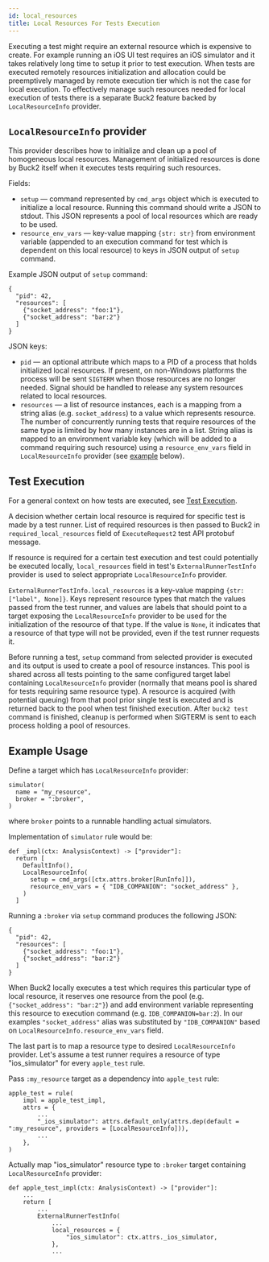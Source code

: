 ```yaml
---
id: local_resources
title: Local Resources For Tests Execution
---
```


Executing a test might require an external resource which is expensive to create. For example running an iOS UI test requires an iOS simulator and it takes relatively long time to setup it prior to test execution. When tests are executed remotely resources initialization and allocation could be preemptively managed by remote execution tier which is not the case for local execution. To effectively manage such resources needed for local execution of tests there is a separate Buck2 feature backed by `LocalResourceInfo` provider.

## `LocalResourceInfo` provider

This provider describes how to initialize and clean up a pool of homogeneous local resources. Management of initialized resources is done by Buck2 itself when it executes tests requiring such resources.

Fields:
* `setup` — command represented by `cmd_args` object which is executed to initialize a local resource. Running this command should write a JSON to stdout. This JSON represents a pool of local resources which are ready to be used.
* `resource_env_vars` — key-value mapping `{str: str}` from environment variable (appended to an execution command for test which is dependent on this local resource) to keys in JSON output of `setup` command.

Example JSON output of `setup` command:

```
{
  "pid": 42,
  "resources": [
    {"socket_address": "foo:1"},
    {"socket_address": "bar:2"}
  ]
}
```

JSON keys:
* `pid` — an optional attribute which maps to a PID of a process that holds initialized local resources. If present, on non-Windows platforms the process will be sent `SIGTERM` when those resources are no longer needed. Signal should be handled to release any system resources related to local resources.
* `resources` — a list of resource instances, each is a mapping from a string alias (e.g. `socket_address`) to a value which represents resource. The number of concurrently running tests that require resources of the same type is limited by how many instances are in a list. String alias is mapped to an environment variable key (which will be added to a command requiring such resource) using a `resource_env_vars` field in `LocalResourceInfo` provider (see [example](#example-usage) below).

## Test Execution

For a general context on how tests are executed, see [Test Execution](test_execution.md).

A decision whether certain local resource is required for specific test is made by a test runner. List of required resources is then passed to Buck2 in `required_local_resources` field of `ExecuteRequest2` test API protobuf message.

If resource is required for a certain test execution and test could potentially be executed locally, `local_resources` field in test's `ExternalRunnerTestInfo` provider is used to select appropriate `LocalResourceInfo` provider.

`ExternalRunnerTestInfo.local_resources` is a key-value mapping `{str: ["label", None]}`. Keys represent resource types that match the values passed from the test runner, and values are labels that should point to a target exposing the `LocalResourceInfo` provider to be used for the initialization of the resource of that type. If the value is `None`, it indicates that a resource of that type will not be provided, even if the test runner requests it.

Before running a test, `setup` command from selected provider is executed and its output is used to create a pool of resource instances. This pool is shared across all tests pointing to the same configured target label containing `LocalResourceInfo` provider (normally that means pool is shared for tests requiring same resource type). A resource is acquired (with potential queuing) from that pool prior single test is executed and is returned back to the pool when test finished execution. After `buck2 test` command is finished, cleanup is performed when SIGTERM is sent to each process holding a pool of resources.

## Example Usage

Define a target which has `LocalResourceInfo` provider:
```
simulator(
  name = "my_resource",
  broker = ":broker",
)
```
where `broker` points to a runnable handling actual simulators.

Implementation of `simulator` rule would be:
```
def _impl(ctx: AnalysisContext) -> ["provider"]:
  return [
    DefaultInfo(),
    LocalResourceInfo(
      setup = cmd_args([ctx.attrs.broker[RunInfo]]),
      resource_env_vars = { "IDB_COMPANION": "socket_address" },
    )
  ]
```

Running a `:broker` via `setup` command produces the following JSON:
```
{
  "pid": 42,
  "resources": [
    {"socket_address": "foo:1"},
    {"socket_address": "bar:2"}
  ]
}
```

When Buck2 locally executes a test which requires this particular type of local resource, it reserves one resource from the pool (e.g. `{"socket_address": "bar:2"}`) and add environment variable representing this resource to execution command (e.g.  `IDB_COMPANION=bar:2`). In our examples `"socket_address"` alias was substituted by ``"IDB_COMPANION"`` based on `LocalResourceInfo.resource_env_vars` field.

The last part is to map a resource type to desired `LocalResourceInfo` provider. Let's assume a test runner requires a resource of type "ios_simulator" for every `apple_test` rule.

Pass `:my_resource` target as a dependency into `apple_test` rule:

```
apple_test = rule(
    impl = apple_test_impl,
    attrs = {
        ...
        "_ios_simulator": attrs.default_only(attrs.dep(default = ":my_resource", providers = [LocalResourceInfo])),
        ...
    },
)
```

Actually map "ios_simulator" resource type to `:broker` target containing `LocalResourceInfo` provider:

```
def apple_test_impl(ctx: AnalysisContext) -> ["provider"]:
    ...
    return [
        ...
        ExternalRunnerTestInfo(
            ...
            local_resources = {
                "ios_simulator": ctx.attrs._ios_simulator,
            },
            ...
```
